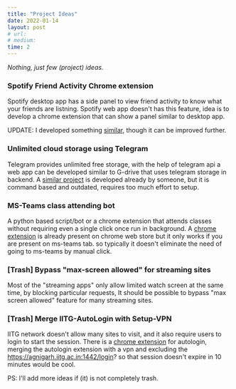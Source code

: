 ```yaml
---
title: "Project Ideas"
date: 2022-01-14
layout: post
# url:
# medium: 
time: 2
---
```


_Nothing, just few (project) ideas._

### Spotify Friend Activity Chrome extension
Spotify desktop app has a side panel to view friend activity to know what your friends are listning. Spotify web app doesn't has this feature, idea is to develop a
chrome extension that can show a panel similar to desktop app.

UPDATE: I developed something [similar](https://github.com/TourTerrible/spotify-friends-activity), though it can be improved further. 

### Unlimited cloud storage using Telegram
Telegram provides unlimited free storage, with the help of telegram api a web app can be developed similar to G-drive that uses telegram storage in backend.
A [similar project](https://github.com/SlavikMIPT/tgcloud) is developed already by someone, but it is command based and outdated, requires too much effort to setup.

### MS-Teams class attending bot

A python based script/bot or a chrome extension that attends classes without requiring even a single click once run in background.
A [chrome extension](https://chrome.google.com/webstore/detail/n-bot-microsoft-teams-onl/onbankppjhoeccfkpnhogojjllbefglb) is already present on chrome web store but it only works 
if you are present on ms-teams tab. so typically it doesn't eliminate the need of going to ms-teams by manual click.


### [Trash] Bypass "max-screen allowed" for streaming sites
Most of the "streaming apps" only allow limited watch screen at the same time, by blocking particular requests, It should be possible to bypass "max screen allowed"
feature for many streaming sites.



### [Trash] Merge IITG-AutoLogin with Setup-VPN 
IITG network doesn't allow many sites to visit, and it also require users to login to start the session.
There is a [chrome extension](https://chrome.google.com/webstore/detail/iitg-autologin/hlbcdnfdlghcdgkhgbiboicdcpddjnnb) for autologin, merging the autologin 
extension with a vpn and excluding the https://agnigarh.iitg.ac.in:1442/login? so that session doesn't expire in 10 minutes would be cool.



PS: I'll add more ideas if (it) is not completely trash.

